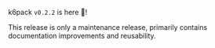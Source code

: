 k6pack `v0.2.2` is here 🎉!

This release is only a maintenance release, primarily contains documentation improvements and reusability.
